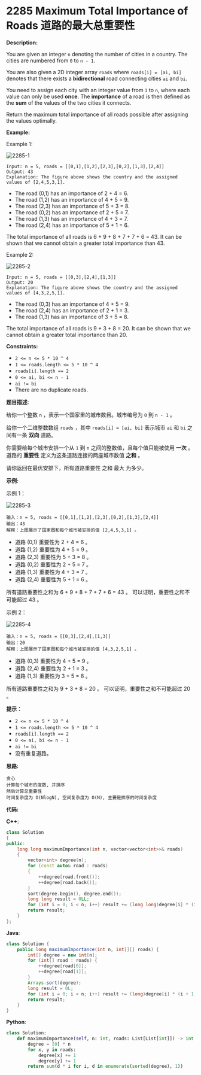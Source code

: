 # 2285 Maximum Total Importance of Roads 道路的最大总重要性

__Description:__

You are given an integer `n` denoting the number of cities in a country. The cities are numbered from `0` to `n - 1`.

You are also given a 2D integer array `roads` where `roads[i] = [ai, bi]` denotes that there exists a __bidirectional__ road connecting cities `ai` and `bi`.

You need to assign each city with an integer value from `1` to `n`, where each value can only be used __once__. The __importance__ of a road is then defined as the __sum__ of the values of the two cities it connects.

Return the maximum total importance of all roads possible after assigning the values optimally.

__Example:__

Example 1:

![2285-1](https://assets.leetcode.com/uploads/2022/04/07/ex1drawio.png)

```text
Input: n = 5, roads = [[0,1],[1,2],[2,3],[0,2],[1,3],[2,4]]
Output: 43
Explanation: The figure above shows the country and the assigned values of [2,4,5,3,1].
```

- The road (0,1) has an importance of 2 + 4 = 6.
- The road (1,2) has an importance of 4 + 5 = 9.
- The road (2,3) has an importance of 5 + 3 = 8.
- The road (0,2) has an importance of 2 + 5 = 7.
- The road (1,3) has an importance of 4 + 3 = 7.
- The road (2,4) has an importance of 5 + 1 = 6.

The total importance of all roads is 6 + 9 + 8 + 7 + 7 + 6 = 43.
It can be shown that we cannot obtain a greater total importance than 43.

Example 2:

![2285-2](https://assets.leetcode.com/uploads/2022/04/07/ex2drawio.png)

```text
Input: n = 5, roads = [[0,3],[2,4],[1,3]]
Output: 20
Explanation: The figure above shows the country and the assigned values of [4,3,2,5,1].
```

- The road (0,3) has an importance of 4 + 5 = 9.
- The road (2,4) has an importance of 2 + 1 = 3.
- The road (1,3) has an importance of 3 + 5 = 8.

The total importance of all roads is 9 + 3 + 8 = 20.
It can be shown that we cannot obtain a greater total importance than 20.

__Constraints:__

- `2 <= n <= 5 * 10 ^ 4`
- `1 <= roads.length <= 5 * 10 ^ 4`
- `roads[i].length == 2`
- `0 <= ai, bi <= n - 1`
- `ai != bi`
- There are no duplicate roads.

__题目描述:__

给你一个整数 `n` ，表示一个国家里的城市数目。城市编号为 `0` 到 `n - 1` 。

给你一个二维整数数组 `roads` ，其中 `roads[i] = [ai, bi]` 表示城市 `ai` 和 `bi` 之间有一条 __双向__ 道路。

你需要给每个城市安排一个从 `1` 到 `n` 之间的整数值，且每个值只能被使用 __一次__ 。道路的 __重要性__ 定义为这条道路连接的两座城市数值 __之和__ 。

请你返回在最优安排下，所有道路重要性 之和 最大 为多少。

__示例:__

示例 1：

![2285-3](https://assets.leetcode.com/uploads/2022/04/07/ex1drawio.png)

```text
输入：n = 5, roads = [[0,1],[1,2],[2,3],[0,2],[1,3],[2,4]]
输出：43
解释：上图展示了国家图和每个城市被安排的值 [2,4,5,3,1] 。
```

- 道路 (0,1) 重要性为 2 + 4 = 6 。
- 道路 (1,2) 重要性为 4 + 5 = 9 。
- 道路 (2,3) 重要性为 5 + 3 = 8 。
- 道路 (0,2) 重要性为 2 + 5 = 7 。
- 道路 (1,3) 重要性为 4 + 3 = 7 。
- 道路 (2,4) 重要性为 5 + 1 = 6 。

所有道路重要性之和为 6 + 9 + 8 + 7 + 7 + 6 = 43 。
可以证明，重要性之和不可能超过 43 。

示例 2：

![2285-4](https://assets.leetcode.com/uploads/2022/04/07/ex2drawio.png)

```text
输入：n = 5, roads = [[0,3],[2,4],[1,3]]
输出：20
解释：上图展示了国家图和每个城市被安排的值 [4,3,2,5,1] 。
```

- 道路 (0,3) 重要性为 4 + 5 = 9 。
- 道路 (2,4) 重要性为 2 + 1 = 3 。
- 道路 (1,3) 重要性为 3 + 5 = 8 。

所有道路重要性之和为 9 + 3 + 8 = 20 。
可以证明，重要性之和不可能超过 20 。

__提示：__

- `2 <= n <= 5 * 10 ^ 4`
- `1 <= roads.length <= 5 * 10 ^ 4`
- `roads[i].length == 2`
- `0 <= ai, bi <= n - 1`
- `ai != bi`
- 没有重复道路。

__思路:__

```text
贪心
计算每个城市的度数, 并排序
然后计算总重要性
时间复杂度为 O(NlogN), 空间复杂度为 O(N), 主要是排序的时间复杂度
```

__代码:__

__C++__:

```C++
class Solution 
{
public:
    long long maximumImportance(int n, vector<vector<int>>& roads) 
    {
        vector<int> degree(n);
        for (const auto& road : roads) 
        {
            ++degree[road.front()];
            ++degree[road.back()];
        }
        sort(degree.begin(), degree.end());
        long long result = 0LL;
        for (int i = 0; i < n; i++) result += (long long)degree[i] * (i + 1);
        return result;
    }
};
```

__Java__:

```Java
class Solution {
    public long maximumImportance(int n, int[][] roads) {
        int[] degree = new int[n];
        for (int[] road : roads) {
            ++degree[road[0]];
            ++degree[road[1]];
        }
        Arrays.sort(degree);
        long result = 0L;
        for (int i = 0; i < n; i++) result += (long)degree[i] * (i + 1);
        return result;
    }
}
```

__Python__:

```Python
class Solution:
    def maximumImportance(self, n: int, roads: List[List[int]]) -> int:
        degree = [0] * n
        for x, y in roads:
            degree[x] += 1
            degree[y] += 1
        return sum(d * i for i, d in enumerate(sorted(degree), 1))
```
